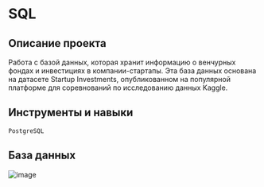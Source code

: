 # SQL

## Описание проекта
Работа с базой данных, которая хранит информацию о венчурных фондах и инвестициях в компании-стартапы. Эта база данных основана на датасете Startup Investments, опубликованном на популярной платформе для соревнований по исследованию данных Kaggle. 

## Инструменты и навыки
`PostgreSQL`

## База данных
![image](https://github.com/AMalchenko/study_projects/assets/143591700/2478720b-a06f-400c-b093-950d0c513a8b)

